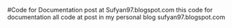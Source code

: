 #Code for Documentation post at Sufyan97.blogspot.com
this code for documentation all code at post in my personal blog sufyan97.blogspot.com

